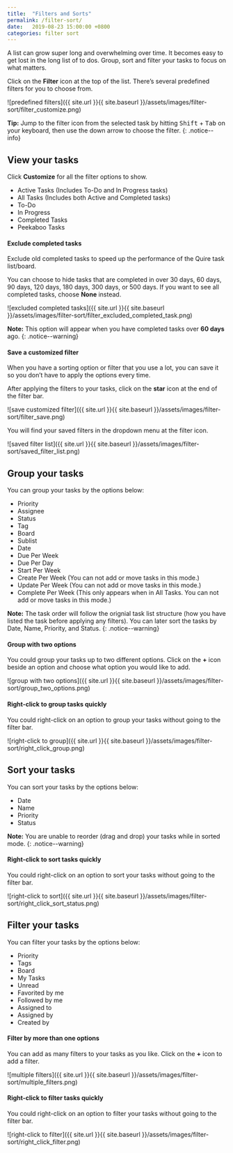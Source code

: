 ```yaml
---
title:  "Filters and Sorts"
permalink: /filter-sort/
date:   2019-08-23 15:00:00 +0800
categories: filter sort
---
```

A list can grow super long and overwhelming over time. It becomes easy to get lost in the long list of to dos. Group, sort and filter your tasks to focus on what matters. 

Click on the **Filter** icon at the top of the list. There’s several predefined filters for you to choose from. 

![predefined filters]({{ site.url }}{{ site.baseurl }}/assets/images/filter-sort/filter_customize.png)

**Tip:** Jump to the filter icon from the selected task by hitting <kbd>Shift</kbd> + <kbd>Tab</kbd> on your keyboard, then use the down arrow to choose the filter. 
{: .notice--info}

## View your tasks

Click **Customize** for all the filter options to show. 

- Active Tasks (Includes To-Do and In Progress tasks)
- All Tasks (Includes both Active and Completed tasks)
- To-Do
- In Progress
- Completed Tasks
- Peekaboo Tasks


#### Exclude completed tasks 

Exclude old completed tasks to speed up the performance of the Quire task list/board. 

You can choose to hide tasks that are completed in over 30 days, 60 days, 90 days, 120 days, 180 days, 300 days, or 500 days. If you want to see all completed tasks, choose **None** instead. 

![excluded completed tasks]({{ site.url }}{{ site.baseurl }}/assets/images/filter-sort/filter_excluded_completed_task.png)

**Note:** This option will appear when you have completed tasks over **60 days** ago. 
{: .notice--warning}

#### Save a customized filter

When you have a sorting option or filter that you use a lot, you can save it so you don’t have to apply the options every time. 

After applying the filters to your tasks, click on the **star** icon at the end of the filter bar.

![save customized filter]({{ site.url }}{{ site.baseurl }}/assets/images/filter-sort/filter_save.png)

You will find your saved filters in the dropdown menu at the filter icon.

![saved filter list]({{ site.url }}{{ site.baseurl }}/assets/images/filter-sort/saved_filter_list.png)



## Group your tasks
You can group your tasks by the options below:

- Priority
- Assignee
- Status
- Tag
- Board
- Sublist
- Date
- Due Per Week
- Due Per Day
- Start Per Week
- Create Per Week (You can not add or move tasks in this mode.)
- Update Per Week (You can not add or move tasks in this mode.)
- Complete Per Week (This only appears when in All Tasks. You can not add or move tasks in this mode.)

**Note:** The task order will follow the orignial task list structure (how you have listed the task before applying any filters). You can later sort the tasks by Date, Name, Priority, and Status. 
{: .notice--warning}


#### Group with two options
You could group your tasks up to two different options. Click on the **+** icon beside an option and choose what option you would like to add. 

![group with two options]({{ site.url }}{{ site.baseurl }}/assets/images/filter-sort/group_two_options.png)

#### Right-click to group tasks quickly
You could right-click on an option to group your tasks without going to the filter bar. 

![right-click to group]({{ site.url }}{{ site.baseurl }}/assets/images/filter-sort/right_click_group.png)

## Sort your tasks
You can sort your tasks by the options below:

- Date
- Name 
- Priority 
- Status

**Note:** You are unable to reorder (drag and drop) your tasks while in sorted mode.
{: .notice--warning}


#### Right-click to sort tasks quickly
You could right-click on an option to sort your tasks without going to the filter bar. 

![right-click to sort]({{ site.url }}{{ site.baseurl }}/assets/images/filter-sort/right_click_sort_status.png)


## Filter your tasks
You can filter your tasks by the options below:

- Priority
- Tags
- Board
- My Tasks
- Unread
- Favorited by me 
- Followed by me
- Assigned to 
- Assigned by
- Created by 

#### Filter by more than one options 
You can add as many filters to your tasks as you like. Click on the **+** icon to add a filter. 

![multiple filters]({{ site.url }}{{ site.baseurl }}/assets/images/filter-sort/multiple_filters.png)


#### Right-click to filter tasks quickly
You could right-click on an option to filter your tasks without going to the filter bar. 

![right-click to filter]({{ site.url }}{{ site.baseurl }}/assets/images/filter-sort/right_click_filter.png)


